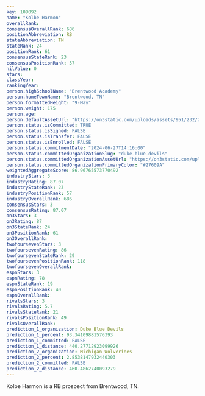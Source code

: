 ```yaml
---
key: 109092
name: "Kolbe Harmon"
overallRank: 
consensusOverallRank: 686
positionAbbreviation: RB
stateAbbreviation: TN
stateRank: 24
positionRank: 61
consensusStateRank: 23
consensusPositionRank: 57
nilValue: 0
stars: 
classYear: 
rankingYear: 
person.highSchoolName: "Brentwood Academy"
person.homeTownName: "Brentwood, TN"
person.formattedHeight: "9-May"
person.weight: 175
person.age: 
person.defaultAssetUrl: "https://on3static.com/uploads/assets/951/232/232951.png"
person.status.isCommitted: TRUE
person.status.isSigned: FALSE
person.status.isTransfer: FALSE
person.status.isEnrolled: FALSE
person.status.commitmentDate: "2024-06-27T14:16:00"
person.status.committedOrganizationSlug: "duke-blue-devils"
person.status.committedOrganizationAssetUrl: "https://on3static.com/uploads/assets/912/149/149912.svg"
person.status.committedOrganizationPrimaryColor: "#27609A"
weightedAggregateScore: 86.96765573770492
industryStars: 3
industryRating: 87.07
industryStateRank: 23
industryPositionRank: 57
industryOverallRank: 686
consensusStars: 3
consensusRating: 87.07
on3Stars: 3
on3Rating: 87
on3StateRank: 24
on3PositionRank: 61
on3OverallRank: 
twofoursevenStars: 3
twofoursevenRating: 86
twofoursevenStateRank: 29
twofoursevenPositionRank: 118
twofoursevenOverallRank: 
espnStars: 3
espnRating: 78
espnStateRank: 19
espnPositionRank: 40
espnOverallRank: 
rivalsStars: 3
rivalsRating: 5.7
rivalsStateRank: 21
rivalsPositionRank: 49
rivalsOverallRank: 
prediction_1_organization: Duke Blue Devils
prediction_1_percent: 93.34109881576393
prediction_1_committed: FALSE
prediction_1_distance: 440.27712923099926
prediction_2_organization: Michigan Wolverines
prediction_2_percent: 2.8538147932440303
prediction_2_committed: FALSE
prediction_2_distance: 460.4862740093279
---
```

Kolbe Harmon is a RB prospect from Brentwood, TN.